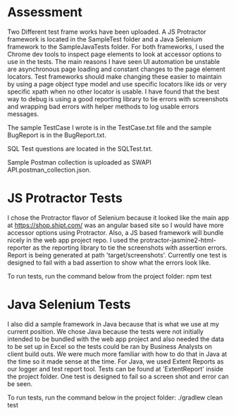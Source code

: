 # Assessment
Two Different test frame works have been uploaded. A JS Protractor framework is located in the SampleTest folder and a Java Selenium framework to the SampleJavaTests folder. For both frameworks, I used the Chrome dev tools to inspect page elements to look at accessor options to use in the tests. The main reasons I have seen UI automation be unstable are asynchronous page loading and constant changes to the page element locators. Test frameworks should make changing these easier to maintain by using a page object type model and use specific locators like ids or very specific xpath when no other locator is usable. I have found that the best way to debug is using a good reporting library to tie errors with screenshots and wrapping bad errors with helper methods to log usable errors messages.   

The sample TestCase I wrote is in the TestCase.txt file and the sample BugReport is in the BugReport.txt.

SQL Test questions are located in the SQLTest.txt.

Sample Postman collection is uploaded as SWAPI API.postman_collection.json.

# JS Protractor Tests
I chose the Protractor flavor of Selenium because it looked like the main app at https://shop.shipt.com/ was an angular based site so I would have more accessor options using Protractor. Also, a JS based framework will bundle nicely in the web app project repo. I used the protractor-jasmine2-html-reporter as the reporting library to tie the screenshots with assertion errors. Report is being generated at path 'target/screenshots'. Currently one test is designed to fail with a bad assertion to show what the errors look like.

To run tests, run the command below from the project folder:
npm test


# Java Selenium Tests
I also did a sample framework in Java because that is what we use at my current position. We chose Java because the tests were not initially intended to be bundled with the web app project and also needed the data to be set up in Excel so the tests could be ran by Business Analysts on client build outs. We were much more familiar with how to do that in Java at the time so it made sense at the time. For Java, we used Extent Reports as our logger and test report tool. Tests can be found at 'ExtentReport' inside the project folder. One test is designed to fail so a screen shot and error can be seen.

To run tests, run the command below in the project folder:
./gradlew clean test

